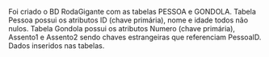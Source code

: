 Foi criado o BD RodaGigante com as tabelas PESSOA e GONDOLA.
Tabela Pessoa possui os atributos ID (chave primária), nome e idade todos não nulos.
Tabela Gondola possui os atributos Numero (chave primária), Assento1 e Assento2 sendo chaves estrangeiras que referenciam PessoaID.
Dados inseridos nas tabelas.
